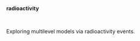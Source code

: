 <br>

**radioactivity**

<br>

Exploring multilevel models via radioactivity events.

<br>
<br>

<br>
<br>

<br>
<br>

<br>
<br>